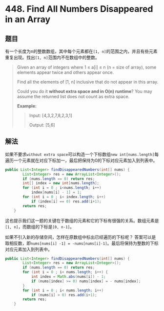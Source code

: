 # 448. Find All Numbers Disappeared in an Array

## 题目

有一个长度为n的整数数组，其中每个元素都在`[1, n]`的范围之内，并且有些元素重复出现。找出`[1, n]`范围内不在数组中的整数。

>Given an array of integers where 1 ≤ a[i] ≤ n (n = size of array), some elements appear twice and others appear once.
>
>Find all the elements of [1, n] inclusive that do not appear in this array.
>
>Could you do it **without extra space and in O(n) runtime**? You may assume the returned list does not count as extra space.
>
>**Example:**
>
>>Input:
>>[4,3,2,7,8,2,3,1]
>>
>>Output:
>>[5,6]

## 解法

如果不要求`without extra space`可以构造一个下标数组`new int[nums.length]`每遍历一个元素就在对应下标加一，最后把保持为0的下标对应元素加入到列表中。

```java
public List<Integer> findDisappearedNumbers(int[] nums) {
        List<Integer> res = new ArrayList<Integer>();
        if (nums.length == 0) return res;
        int[] index = new int[nums.length];
        for (int i = 0 ; i<nums.length; i++)
            index[nums[i] - 1] = 1;
        for (int i = 0 ; i< index.length; i++)
            if (index[i] == 0) res.add(i+1);
        return res;
    }
```

这也提示我们这一题的关键在于数组的元素和它的下标有很强的关系。数组元素是`[1, n]`，而数组的下标是`[0, n-1]`。

如果不引入新的存储空间，怎样在原数组中标出已经遍历的下标呢？ 答案可以是取相反数，即`nums[nums[i] -1] = -nums[nums[i]-1]`。最后将保持为整数的下标对应元素加入到列表中。

```java
public List<Integer> findDisappearedNumbers(int[] nums) {
        List<Integer> res = new ArrayList<Integer>();
        if (nums.length == 0) return res;
        for (int i = 0 ; i< nums.length; i++) {
            int index = Math.abs(nums[i]) - 1;
            if (nums[index] >= 0) nums[index] = - nums[index];
        }
        for (int i = 0 ; i< nums.length; i++)
            if (nums[i] > 0) res.add(i+1);
        return res;
    }
```
